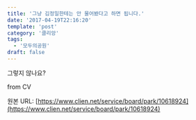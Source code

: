 ```yaml
---
title: '그냥 김정일한테는 안 물어봤다고 하면 됩니다.'
date: '2017-04-19T22:16:20'
template: 'post'
category: '클리앙'
tags: 
  - '모두의공원'
draft: false
---
```


그렇지 않나요?  
  
from CV

원본 URL: [https://www.clien.net/service/board/park/10618924](https://www.clien.net/service/board/park/10618924)